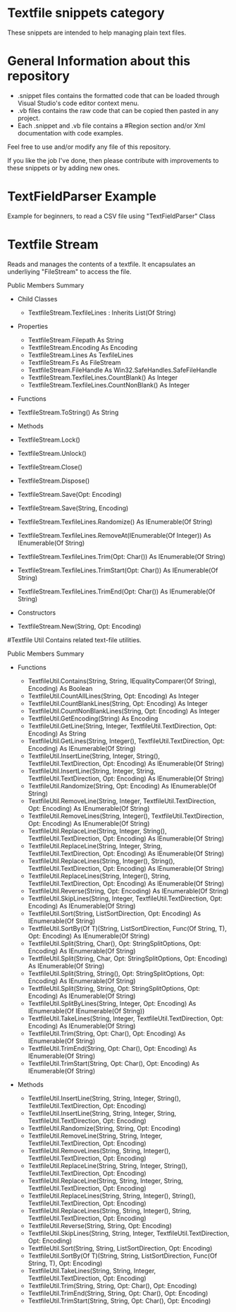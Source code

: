 # Textfile snippets category
These snippets are intended to help managing plain text files.

# General Information about this repository
 - .snippet files contains the formatted code that can be loaded through Visual Studio's code editor context menu.
 - .vb files contains the raw code that can be copied then pasted in any project.
 - Each .snippet and .vb file contains a #Region section and/or Xml documentation with code examples.
 
Feel free to use and/or modify any file of this repository.

If you like the job I've done, then please contribute with improvements to these snippets or by adding new ones.

# TextFieldParser Example
Example for beginners, to read a CSV file using "TextFieldParser" Class

# Textfile Stream
Reads and manages the contents of a textfile.
It encapsulates an underliying "FileStream" to access the file.

Public Members Summary

 - Child Classes
   - TextfileStream.TexfileLines : Inherits List(Of String)

 - Properties
   - TextfileStream.Filepath As String
   - TextfileStream.Encoding As Encoding
   - TextfileStream.Lines As TexfileLines
   - TextfileStream.Fs As FileStream
   - TextfileStream.FileHandle As Win32.SafeHandles.SafeFileHandle
   - TextfileStream.TexfileLines.CountBlank() As Integer
   - TextfileStream.TexfileLines.CountNonBlank() As Integer

 -  Functions
   - TextfileStream.ToString() As String

 -  Methods
   - TextfileStream.Lock()
   - TextfileStream.Unlock()
   - TextfileStream.Close()
   - TextfileStream.Dispose()
   - TextfileStream.Save(Opt: Encoding)
   - TextfileStream.Save(String, Encoding)
   - TextfileStream.TexfileLines.Randomize() As IEnumerable(Of String)
   - TextfileStream.TexfileLines.RemoveAt(IEnumerable(Of Integer)) As IEnumerable(Of String)
   - TextfileStream.TexfileLines.Trim(Opt: Char()) As IEnumerable(Of String)
   - TextfileStream.TexfileLines.TrimStart(Opt: Char()) As IEnumerable(Of String)
   - TextfileStream.TexfileLines.TrimEnd(Opt: Char()) As IEnumerable(Of String)

 -  Constructors
   -  TextfileStream.New(String, Opt: Encoding)

#Textfile Util
Contains related text-file utilities.

Public Members Summary

 - Functions
   - TextfileUtil.Contains(String, String, IEqualityComparer(Of String), Encoding) As Boolean
   - TextfileUtil.CountAllLines(String, Opt: Encoding) As Integer
   - TextfileUtil.CountBlankLines(String, Opt: Encoding) As Integer
   - TextfileUtil.CountNonBlankLines(String, Opt: Encoding) As Integer
   - TextfileUtil.GetEncoding(String) As Encoding
   - TextfileUtil.GetLine(String, Integer, TextfileUtil.TextDirection, Opt: Encoding) As String
   - TextfileUtil.GetLines(String, Integer(), TextfileUtil.TextDirection, Opt: Encoding) As IEnumerable(Of String)
   - TextfileUtil.InsertLine(String, Integer, String(), TextfileUtil.TextDirection, Opt: Encoding) As IEnumerable(Of String)
   - TextfileUtil.InsertLine(String, Integer, String, TextfileUtil.TextDirection, Opt: Encoding) As IEnumerable(Of String)
   - TextfileUtil.Randomize(String, Opt: Encoding) As IEnumerable(Of String)
   - TextfileUtil.RemoveLine(String, Integer, TextfileUtil.TextDirection, Opt: Encoding) As IEnumerable(Of String)
   - TextfileUtil.RemoveLines(String, Integer(), TextfileUtil.TextDirection, Opt: Encoding) As IEnumerable(Of String)
   - TextfileUtil.ReplaceLine(String, Integer, String(), TextfileUtil.TextDirection, Opt: Encoding) As IEnumerable(Of String)
   - TextfileUtil.ReplaceLine(String, Integer, String, TextfileUtil.TextDirection, Opt: Encoding) As IEnumerable(Of String)
   - TextfileUtil.ReplaceLines(String, Integer(), String(), TextfileUtil.TextDirection, Opt: Encoding) As IEnumerable(Of String)
   - TextfileUtil.ReplaceLines(String, Integer(), String, TextfileUtil.TextDirection, Opt: Encoding) As IEnumerable(Of String)
   - TextfileUtil.Reverse(String, Opt: Encoding) As IEnumerable(Of String)
   - TextfileUtil.SkipLines(String, Integer, TextfileUtil.TextDirection, Opt: Encoding) As IEnumerable(Of String)
   - TextfileUtil.Sort(String, ListSortDirection, Opt: Encoding) As IEnumerable(Of String)
   - TextfileUtil.SortBy(Of T)(String, ListSortDirection, Func(Of String, T), Opt: Encoding) As IEnumerable(Of String)
   - TextfileUtil.Split(String, Char(),  Opt: StringSplitOptions, Opt: Encoding) As IEnumerable(Of String)
   - TextfileUtil.Split(String, Char,  Opt: StringSplitOptions, Opt: Encoding) As IEnumerable(Of String)
   - TextfileUtil.Split(String, String(),  Opt: StringSplitOptions, Opt: Encoding) As IEnumerable(Of String)
   - TextfileUtil.Split(String, String,  Opt: StringSplitOptions, Opt: Encoding) As IEnumerable(Of String)
   - TextfileUtil.SplitByLines(String, Integer, Opt: Encoding) As IEnumerable(Of IEnumerable(Of String))
   - TextfileUtil.TakeLines(String, Integer, TextfileUtil.TextDirection, Opt: Encoding) As IEnumerable(Of String)
   - TextfileUtil.Trim(String, Opt: Char(), Opt: Encoding) As IEnumerable(Of String)
   - TextfileUtil.TrimEnd(String, Opt: Char(), Opt: Encoding) As IEnumerable(Of String)
   - TextfileUtil.TrimStart(String, Opt: Char(), Opt: Encoding) As IEnumerable(Of String)

 - Methods
   - TextfileUtil.InsertLine(String, String, Integer, String(), TextfileUtil.TextDirection, Opt: Encoding)
   - TextfileUtil.InsertLine(String, String, Integer, String, TextfileUtil.TextDirection, Opt: Encoding)
   - TextfileUtil.Randomize(String, String, Opt: Encoding)
   - TextfileUtil.RemoveLine(String, String, Integer, TextfileUtil.TextDirection, Opt: Encoding)
   - TextfileUtil.RemoveLines(String, String, Integer(), TextfileUtil.TextDirection, Opt: Encoding)
   - TextfileUtil.ReplaceLine(String, String, Integer, String(), TextfileUtil.TextDirection, Opt: Encoding)
   - TextfileUtil.ReplaceLine(String, String, Integer, String, TextfileUtil.TextDirection, Opt: Encoding)
   - TextfileUtil.ReplaceLines(String, String, Integer(), String(), TextfileUtil.TextDirection, Opt: Encoding)
   - TextfileUtil.ReplaceLines(String, String, Integer(), String, TextfileUtil.TextDirection, Opt: Encoding)
   - TextfileUtil.Reverse(String, String, Opt: Encoding)
   - TextfileUtil.SkipLines(String, String, Integer, TextfileUtil.TextDirection, Opt: Encoding)
   - TextfileUtil.Sort(String, String, ListSortDirection, Opt: Encoding)
   - TextfileUtil.SortBy(Of T)(String, String, ListSortDirection, Func(Of String, T), Opt: Encoding)
   - TextfileUtil.TakeLines(String, String, Integer, TextfileUtil.TextDirection, Opt: Encoding)
   - TextfileUtil.Trim(String, String, Opt: Char(), Opt: Encoding)
   - TextfileUtil.TrimEnd(String, String, Opt: Char(), Opt: Encoding)
   - TextfileUtil.TrimStart(String, String, Opt: Char(), Opt: Encoding)
